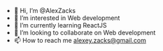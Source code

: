 - 👋 Hi, I’m @AlexZacks
- 👀 I’m interested in Web development
- 🌱 I’m currently learning ReactJS
- 💞️ I’m looking to collaborate on Web development
- 📫 How to reach me alexey.zacks@gmail.com

<!---
AlexZacks/AlexZacks is a ✨ special ✨ repository because its `README.md` (this file) appears on your GitHub profile.
You can click the Preview link to take a look at your changes.
--->
